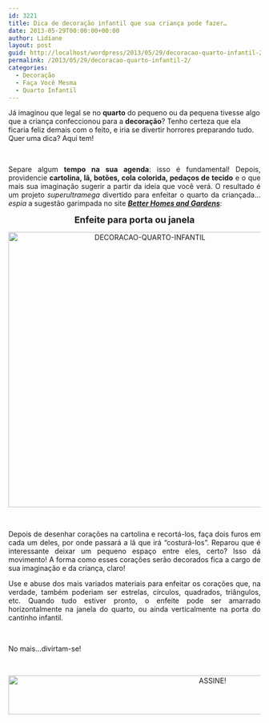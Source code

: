 ```yaml
---
id: 3221
title: Dica de decoração infantil que sua criança pode fazer…
date: 2013-05-29T00:00:00+00:00
author: Lidiane
layout: post
guid: http://localhost/wordpress/2013/05/29/decoracao-quarto-infantil-2/
permalink: /2013/05/29/decoracao-quarto-infantil-2/
categories:
  - Decoração
  - Faça Você Mesma
  - Quarto Infantil
---
```

Já imaginou que legal se no **quarto** do pequeno ou da pequena tivesse algo que a criança confeccionou para a **decoração**? Tenho certeza que ela ficaria feliz demais com o feito, e iria se divertir horrores preparando tudo. Quer uma dica? Aqui tem!

&nbsp;

<p align="justify">
  Separe algum <strong>tempo na sua agenda</strong>: isso é fundamental! Depois, providencie <strong>cartolina, lã, botões, cola colorida, pedaços de tecido</strong> e o que mais sua imaginação sugerir a partir da ideia que você verá. O resultado é um projeto <em>superultramega</em> divertido para enfeitar o quarto da criançada… <em>espia</em> a sugestão garimpada no site <strong><em><a href="http://www.bhg.com/" target="_blank">Better Homes and Gardens</a></em></strong>:
</p>

<!--more-->

<p align="center">
  <strong><span style="font-size: large;">Enfeite para porta ou janela</span></strong>
</p>

<p align="center">
  <a href="http://www.trololodemulher.com.br/blog/wp-content/uploads/2013/04/DECORACAO-QUARTO-INFANTIL.jpg"><img class="alignnone size-full wp-image-9431" src="http://www.trololodemulher.com.br/blog/wp-content/uploads/2013/04/DECORACAO-QUARTO-INFANTIL.jpg" alt="DECORACAO-QUARTO-INFANTIL" width="550" height="550" /></a>
</p>

&nbsp;

<p align="justify">
  Depois de desenhar corações na cartolina e recortá-los, faça dois furos em cada um deles, por onde passará a lã que irá “costurá-los”. Reparou que é interessante deixar um pequeno espaço entre eles, certo? Isso dá movimento! A forma como esses corações serão decorados fica a cargo de sua imaginação e da criança, claro!
</p>

<p align="justify">
  Use e abuse dos mais variados materiais para enfeitar os corações que, na verdade, também poderiam ser estrelas, círculos, quadrados, triângulos, etc. Quando tudo estiver pronto, o enfeite pode ser amarrado horizontalmente na janela do quarto, ou ainda verticalmente na porta do cantinho infantil.
</p>

&nbsp;

No mais…divirtam-se!

&nbsp;

<p align="center">
  <a href="http://feedburner.google.com/fb/a/mailverify?uri=blogBichaFemea&loc=en_US" target="_blank"><img class="alignnone size-full wp-image-10439" src="http://www.trololodemulher.com.br/blog/wp-content/uploads/2014/09/ASSINE.png" alt="ASSINE!" width="800" height="78" /></a>
</p>